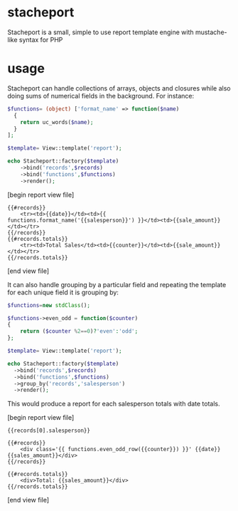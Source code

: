 # stacheport
Stacheport is a small, simple to use report template engine with mustache-like syntax for PHP

# usage

Stacheport can handle collections of arrays, objects and closures while also doing sums of numerical fields in the background. For instance:

```php
$functions= (object) ['format_name' => function($name)
  {
    return uc_words($name);
  }
];

$template= View::template('report');

echo Stacheport::factory($template)
	->bind('records',$records)
	->bind('functions',$functions)
	->render();
```

[begin report view file]
```
{{#records}}
	<tr><td>{{date}}</td><td>{{ functions.format_name('{{salesperson}}') }}</td><td>{{sale_amount}}</td></tr>
{{/records}}
{{#records.totals}}
	<tr><td>Total Sales</td><td>{{counter}}</td><td>{{sale_amount}}</td></tr>
{{/records.totals}}
```
[end view file]

It can also handle grouping by a particular field and repeating the template for each unique field it is grouping by:

```php
$functions=new stdClass();

$functions->even_odd = function($counter)
{
	return ($counter %2==0)?'even':'odd';
};

$template= View::template('report');

echo Stacheport::factory($template)
  ->bind('records',$records)
  ->bind('functions',$functions)
  ->group_by('records','salesperson')
  ->render();
```

This would produce a report for each salesperson totals with date totals.		

[begin report view file]
```
{{records[0].salesperson}}

{{#records}}
	<div class='{{ functions.even_odd_row({{counter}}) }}' {{date}} {{sales_amount}}</div>
{{/records}}

{{#records.totals}}
	<div>Total: {{sales_amount}}</div>
{{/records.totals}}
```
[end view file]
